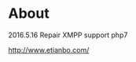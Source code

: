 About
=========================================
2016.5.16
Repair XMPP support php7

http://www.etianbo.com/
